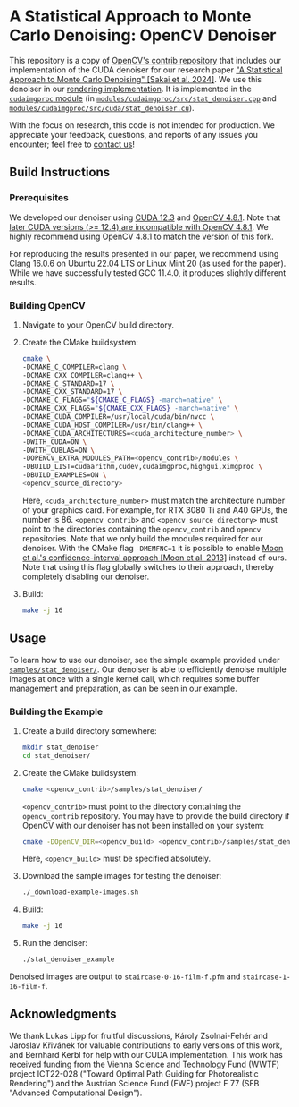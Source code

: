 # A Statistical Approach to Monte Carlo Denoising: OpenCV Denoiser

This repository is a copy of [OpenCV's contrib repository](https://github.com/opencv/opencv_contrib) that includes our implementation of the CUDA denoiser for our research paper ["A Statistical Approach to Monte Carlo Denoising" [Sakai et al. 2024]](https://www.cg.tuwien.ac.at/StatMC).
We use this denoiser in our [rendering implementation](https://github.com/cg-tuwien/StatMC).
It is implemented in the [`cudaimgproc` module](modules/cudaimgproc) (in [`modules/cudaimgproc/src/stat_denoiser.cpp`](modules/cudaimgproc/src/stat_denoiser.cpp) and [`modules/cudaimgproc/src/cuda/stat_denoiser.cu`](modules/cudaimgproc/src/cuda/stat_denoiser.cu)).

With the focus on research, this code is not intended for production.
We appreciate your feedback, questions, and reports of any issues you encounter; feel free to [contact us](https://www.cg.tuwien.ac.at/staff/HiroyukiSakai)!


## Build Instructions

### Prerequisites

We developed our denoiser using [CUDA 12.3](https://developer.nvidia.com/cuda-12-3-0-download-archive) and [OpenCV 4.8.1](https://github.com/opencv/opencv/releases/tag/4.8.1).
Note that [later CUDA versions (>= 12.4) are incompatible with OpenCV 4.8.1](https://github.com/opencv/opencv_contrib/issues/3690).
We highly recommend using OpenCV 4.8.1 to match the version of this fork.

For reproducing the results presented in our paper, we recommend using Clang 16.0.6 on Ubuntu 22.04 LTS or Linux Mint 20 (as used for the paper).
While we have successfully tested GCC 11.4.0, it produces slightly different results.

### Building OpenCV

1.  Navigate to your OpenCV build directory.

2.  Create the CMake buildsystem:

    ```bash
    cmake \
    -DCMAKE_C_COMPILER=clang \
    -DCMAKE_CXX_COMPILER=clang++ \
    -DCMAKE_C_STANDARD=17 \
    -DCMAKE_CXX_STANDARD=17 \
    -DCMAKE_C_FLAGS="${CMAKE_C_FLAGS} -march=native" \
    -DCMAKE_CXX_FLAGS="${CMAKE_CXX_FLAGS} -march=native" \
    -DCMAKE_CUDA_COMPILER=/usr/local/cuda/bin/nvcc \
    -DCMAKE_CUDA_HOST_COMPILER=/usr/bin/clang++ \
    -DCMAKE_CUDA_ARCHITECTURES=<cuda_architecture_number> \
    -DWITH_CUDA=ON \
    -DWITH_CUBLAS=ON \
    -DOPENCV_EXTRA_MODULES_PATH=<opencv_contrib>/modules \
    -DBUILD_LIST=cudaarithm,cudev,cudaimgproc,highgui,ximgproc \
    -DBUILD_EXAMPLES=ON \
    <opencv_source_directory>
    ```
    Here, `<cuda_architecture_number>` must match the architecture number of your graphics card.
    For example, for RTX 3080 Ti and A40 GPUs, the number is 86.
    `<opencv_contrib>` and `<opencv_source_directory>` must point to the directories containing the `opencv_contrib` and `opencv` repositories.
    Note that we only build the modules required for our denoiser.
    With the CMake flag `-DMEMFNC=1` it is possible to enable [Moon et al.'s confidence-interval approach [Moon et al. 2013]](https://doi.org/10.1111/cgf.12004) instead of ours.
    Note that using this flag globally switches to their approach, thereby completely disabling our denoiser.

3.  Build:
    ```bash
    make -j 16
    ```


## Usage

To learn how to use our denoiser, see the simple example provided under [`samples/stat_denoiser/`](samples/stat_denoiser).
Our denoiser is able to efficiently denoise multiple images at once with a single kernel call, which requires some buffer management and preparation, as can be seen in our example.

### Building the Example

1.  Create a build directory somewhere:
    ```bash
    mkdir stat_denoiser
    cd stat_denoiser/
    ```

2.  Create the CMake buildsystem:
    ```bash
    cmake <opencv_contrib>/samples/stat_denoiser/
    ```
    `<opencv_contrib>` must point to the directory containing the `opencv_contrib` repository.
    You may have to provide the build directory if OpenCV with our denoiser has not been installed on your system:
    ```bash
    cmake -DOpenCV_DIR=<opencv_build> <opencv_contrib>/samples/stat_denoiser/
    ```
    Here, `<opencv_build>` must be specified absolutely.

3.  Download the sample images for testing the denoiser:
    ```bash
    ./_download-example-images.sh
    ```

4.  Build:
    ```bash
    make -j 16
    ```

5.  Run the denoiser:
    ```bash
    ./stat_denoiser_example
    ```

Denoised images are output to `staircase-0-16-film-f.pfm` and `staircase-1-16-film-f`.


## Acknowledgments

We thank Lukas Lipp for fruitful discussions, Károly Zsolnai-Fehér and Jaroslav Křivánek for valuable contributions to early versions of this work, and Bernhard Kerbl for help with our CUDA implementation.
This work has received funding from the Vienna Science and Technology Fund (WWTF) project ICT22-028 ("Toward Optimal Path Guiding for Photorealistic Rendering") and the Austrian Science Fund (FWF) project F 77 (SFB "Advanced Computational Design").
